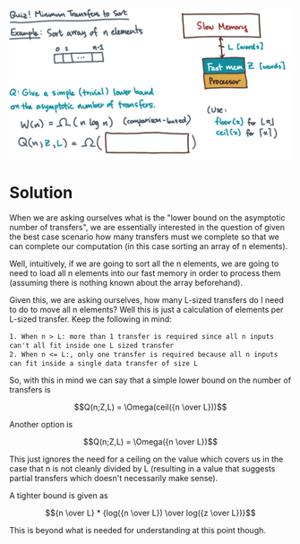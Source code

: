 ![Minimum Transfers Example](https://github.com/jonathanmsnow/cse6220-hpc-notes/blob/main/images/minimum-transfers.png?raw=true)
# Solution
When we are asking ourselves what is the "lower bound on the asymptotic number of transfers", we are essentially interested in the question of given the best case scenario how many transfers must we complete so that we can complete our computation (in this case sorting an array of n elements).

Well, intuitively, if we are going to sort all the n elements, we are going to need to load all n elements into our fast memory in order to process them (assuming there is nothing known about the array beforehand).

Given this, we are asking ourselves, how many L-sized transfers do I need to do to move all n elements? Well this is just a calculation of elements per L-sized transfer. Keep the following in mind:

	1. When n > L: more than 1 transfer is required since all n inputs can't all fit inside one L sized transfer
	2. When n <= L:, only one transfer is required because all n inputs can fit inside a single data transfer of size L

So, with this in mind we can say that a simple lower bound on the number of transfers is 

$$Q(n;Z,L) = \Omega(ceil({n \over L}))$$

Another option is 

$$Q(n;Z,L) = \Omega({n \over L})$$

This just ignores the need for a ceiling on the value which covers us in the case that n is not cleanly divided by L (resulting in a value that suggests partial transfers which doesn't necessarily make sense).

A tighter bound is given as 

$${n \over L} * {log({n \over L}) \over log({z \over L})}$$

This is beyond what is needed for understanding at this point though.
